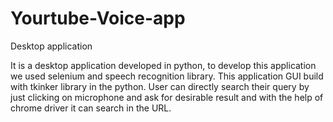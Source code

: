 # Yourtube-Voice-app
Desktop application 

It is a desktop application developed in python, to develop this application we used selenium and speech recognition library. This application GUI build with tkinker library in the python. User can directly search their query by just clicking on microphone and ask for desirable result and with the help of chrome driver it can search in the URL.
